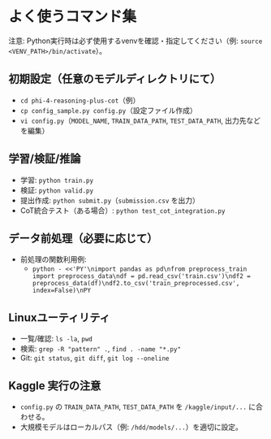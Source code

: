 # よく使うコマンド集

注意: Python実行時は必ず使用するvenvを確認・指定してください（例: `source <VENV_PATH>/bin/activate`）。

## 初期設定（任意のモデルディレクトリにて）
- `cd phi-4-reasoning-plus-cot`（例）
- `cp config_sample.py config.py`（設定ファイル作成）
- `vi config.py`（`MODEL_NAME`, `TRAIN_DATA_PATH`, `TEST_DATA_PATH`, 出力先などを編集）

## 学習/検証/推論
- 学習: `python train.py`
- 検証: `python valid.py`
- 提出作成: `python submit.py`（`submission.csv` を出力）
- CoT統合テスト（ある場合）: `python test_cot_integration.py`

## データ前処理（必要に応じて）
- 前処理の関数利用例:
  - `python - <<'PY'\nimport pandas as pd\nfrom preprocess_train import preprocess_data\ndf = pd.read_csv('train.csv')\ndf2 = preprocess_data(df)\ndf2.to_csv('train_preprocessed.csv', index=False)\nPY`

## Linuxユーティリティ
- 一覧/確認: `ls -la`, `pwd`
- 検索: `grep -R "pattern" .`, `find . -name "*.py"`
- Git: `git status`, `git diff`, `git log --oneline`

## Kaggle 実行の注意
- `config.py` の `TRAIN_DATA_PATH`, `TEST_DATA_PATH` を `/kaggle/input/...` に合わせる。
- 大規模モデルはローカルパス（例: `/hdd/models/...`）を適切に設定。
